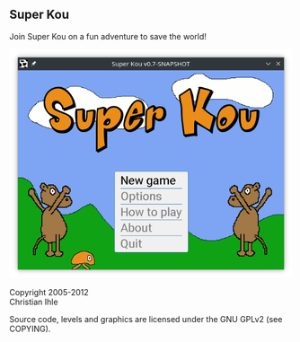 
## Super Kou

Join Super Kou on a fun adventure to save the world!

![Screenshot](resources/screenshot.png)

Copyright 2005-2012  
Christian Ihle

Source code, levels and graphics are licensed under the GNU GPLv2 (see COPYING).
